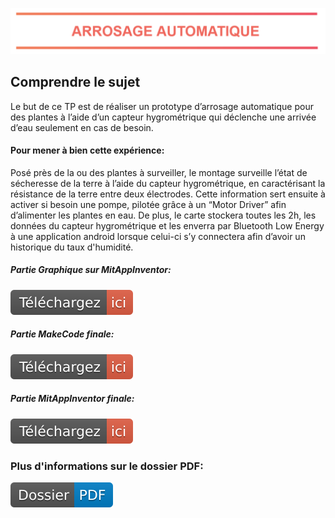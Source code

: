 <p align="center" ><img width="1102" src="arrosage.PNG"></p>

</p>


## Comprendre le sujet
Le but de ce TP est de réaliser un prototype d’arrosage automatique pour des plantes à l’aide d’un capteur hygrométrique qui déclenche une arrivée d’eau seulement en cas de besoin.

#### Pour mener à bien cette expérience:
Posé près de la ou des plantes à surveiller, le montage surveille l’état de sécheresse de la terre à l’aide du capteur hygrométrique, en caractérisant la résistance de la terre entre deux électrodes. Cette information sert ensuite à activer si besoin une pompe, pilotée grâce à un “Motor Driver” afin d’alimenter les plantes en eau. De plus, le carte stockera toutes les 2h, les données du capteur hygrométrique et les enverra par Bluetooth Low Energy à une application android lorsque celui-ci s’y connectera afin d’avoir un historique du taux d'humidité.

##### Partie Graphique sur MitAppInventor:
<a href="https://travis-ci.org/laravel/framework"><img src="Téléchargez-ici-red.svg" alt="Graphique MAI"></a>

##### Partie MakeCode finale:
<a href="https://travis-ci.org/laravel/framework"><img src="Téléchargez-ici-red.svg" alt="Graphique MAI"></a>

##### Partie MitAppInventor finale:
<a href="https://travis-ci.org/laravel/framework"><img src="Téléchargez-ici-red.svg" alt="Graphique MAI"></a>

### Plus d'informations sur le dossier PDF:
<a href="https://docs.google.com/document/d/14pEDN9yH_MJWTvuquaehPXq1K2sIEq5vdpamWrUoXD0/edit?usp=sharing"><img src="Dossier-PDF-blue.svg" alt="Graphique MAI"></a>






